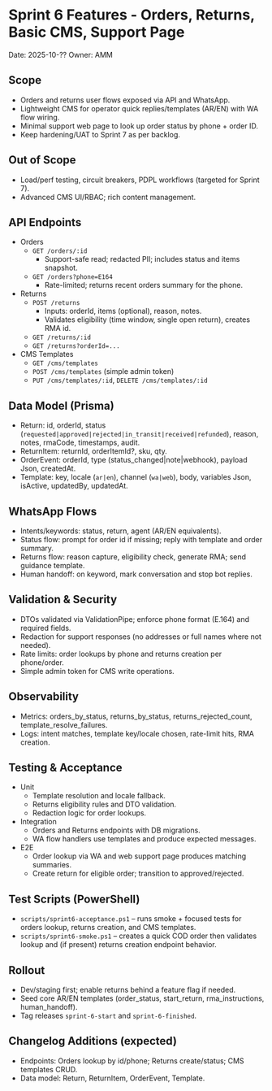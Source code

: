 # Sprint 6 Features - Orders, Returns, Basic CMS, Support Page

Date: 2025-10-??
Owner: AMM

## Scope
- Orders and returns user flows exposed via API and WhatsApp.
- Lightweight CMS for operator quick replies/templates (AR/EN) with WA flow wiring.
- Minimal support web page to look up order status by phone + order ID.
- Keep hardening/UAT to Sprint 7 as per backlog.

## Out of Scope
- Load/perf testing, circuit breakers, PDPL workflows (targeted for Sprint 7).
- Advanced CMS UI/RBAC; rich content management.

## API Endpoints
- Orders
  - `GET /orders/:id`
    - Support-safe read; redacted PII; includes status and items snapshot.
  - `GET /orders?phone=E164`
    - Rate-limited; returns recent orders summary for the phone.
- Returns
  - `POST /returns`
    - Inputs: orderId, items (optional), reason, notes.
    - Validates eligibility (time window, single open return), creates RMA id.
  - `GET /returns/:id`
  - `GET /returns?orderId=...`
- CMS Templates
  - `GET /cms/templates`
  - `POST /cms/templates` (simple admin token)
  - `PUT /cms/templates/:id`, `DELETE /cms/templates/:id`

## Data Model (Prisma)
- Return: id, orderId, status (`requested|approved|rejected|in_transit|received|refunded`), reason, notes, rmaCode, timestamps, audit.
- ReturnItem: returnId, orderItemId?, sku, qty.
- OrderEvent: orderId, type (status_changed|note|webhook), payload Json, createdAt.
- Template: key, locale (`ar|en`), channel (`wa|web`), body, variables Json, isActive, updatedBy, updatedAt.

## WhatsApp Flows
- Intents/keywords: status, return, agent (AR/EN equivalents).
- Status flow: prompt for order id if missing; reply with template and order summary.
- Returns flow: reason capture, eligibility check, generate RMA; send guidance template.
- Human handoff: on keyword, mark conversation and stop bot replies.

## Validation & Security
- DTOs validated via ValidationPipe; enforce phone format (E.164) and required fields.
- Redaction for support responses (no addresses or full names where not needed).
- Rate limits: order lookups by phone and returns creation per phone/order.
- Simple admin token for CMS write operations.

## Observability
- Metrics: orders_by_status, returns_by_status, returns_rejected_count, template_resolve_failures.
- Logs: intent matches, template key/locale chosen, rate-limit hits, RMA creation.

## Testing & Acceptance
- Unit
  - Template resolution and locale fallback.
  - Returns eligibility rules and DTO validation.
  - Redaction logic for order lookups.
- Integration
  - Orders and Returns endpoints with DB migrations.
  - WA flow handlers use templates and produce expected messages.
- E2E
  - Order lookup via WA and web support page produces matching summaries.
  - Create return for eligible order; transition to approved/rejected.

## Test Scripts (PowerShell)
- `scripts/sprint6-acceptance.ps1` – runs smoke + focused tests for orders lookup, returns creation, and CMS templates.
- `scripts/sprint6-smoke.ps1` – creates a quick COD order then validates lookup and (if present) returns creation endpoint behavior.

## Rollout
- Dev/staging first; enable returns behind a feature flag if needed.
- Seed core AR/EN templates (order_status, start_return, rma_instructions, human_handoff).
- Tag releases `sprint-6-start` and `sprint-6-finished`.

## Changelog Additions (expected)
- Endpoints: Orders lookup by id/phone; Returns create/status; CMS templates CRUD.
- Data model: Return, ReturnItem, OrderEvent, Template.

